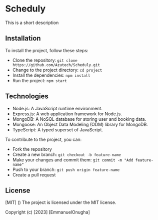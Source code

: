 # Scheduly
This is a short description

## Installation

To install the project, follow these steps:

-  Clone the repository: `git clone https://github.com/Azutech/Scheduly.git`
-  Change to the project directory: `cd project`
-  Install the dependencies: `npm install`
-  Run the project: `npm start`

## Technologies

- Node.js: A JavaScript runtime environment.
- Express.js: A web application framework for Node.js.
- MongoDB: A NoSQL database for storing user and booking data.
- Mongoose: An Object Data Modeling (ODM) library for MongoDB.
- TypeScript: A typed superset of JavaScript.


To contribute to the project, you can:

- Fork the repository
- Create a new branch: `git checkout -b feature-name`
- Make your changes and commit them: `git commit -m "Add feature-name"`
- Push to your branch: `git push origin feature-name`
- Create a pull request

## License
[MIT] ()
The project is licensed under the MIT license.

Copyright (c) [2023] [EmmanuelOnugha]